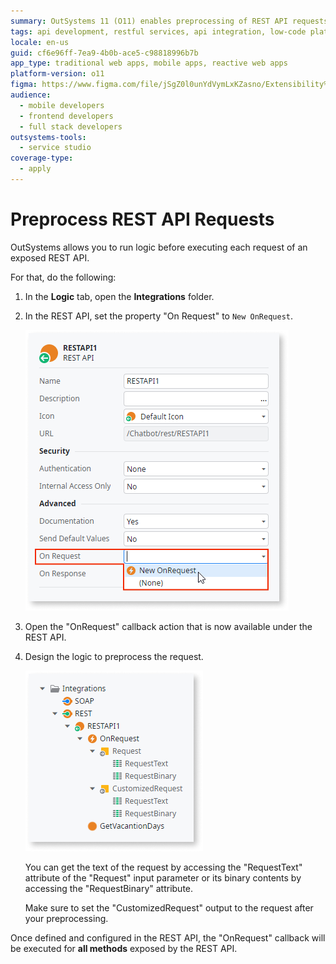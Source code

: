 ```yaml
---
summary: OutSystems 11 (O11) enables preprocessing of REST API requests through customizable logic in the "OnRequest" callback.
tags: api development, restful services, api integration, low-code platforms, api security
locale: en-us
guid: cf6e96ff-7ea9-4b0b-ace5-c98818996b7b
app_type: traditional web apps, mobile apps, reactive web apps
platform-version: o11
figma: https://www.figma.com/file/jSgZ0l0unYdVymLxKZasno/Extensibility%20and%20Integration?node-id=415:23
audience:
  - mobile developers
  - frontend developers
  - full stack developers
outsystems-tools:
  - service studio
coverage-type:
  - apply
---
```


# Preprocess REST API Requests

OutSystems allows you to run logic before executing each request of an exposed REST API.

For that, do the following:

1. In the **Logic** tab, open the **Integrations** folder. 

1. In the REST API, set the property "On Request" to `New OnRequest`. 

    ![Screenshot showing the REST API properties with 'On Request' set to 'New OnRequest'.](images/ss-rest-expose-onrequest.png "Setting the OnRequest Property")

1. Open the "OnRequest" callback action that is now available under the REST API. 

1. Design the logic to preprocess the request. 

    ![Screenshot of the OnRequest callback logic tree in OutSystems with RequestText and RequestBinary attributes.](images/ss-rest-expose-onrequest-tree.png "OnRequest Callback Logic Tree")

    You can get the text of the request by accessing the "RequestText" attribute of the "Request" input parameter or its binary contents by accessing the "RequestBinary" attribute.

    Make sure to set the "CustomizedRequest" output to the request after your preprocessing.

Once defined and configured in the REST API, the "OnRequest" callback will be executed for **all methods** exposed by the REST API.

